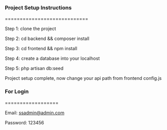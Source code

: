 ### Project Setup Instructions
============================

Step 1: clone the project

Step 2: cd backend && composer install

Step 3: cd frontend && npm install

Step 4: create a database into your localhost

Step 5:  php artisan db:seed

Project setup complete, now change your api path from frontend config.js

### For Login 
==================

Email: ssadmin@admin.com

Password: 123456 

